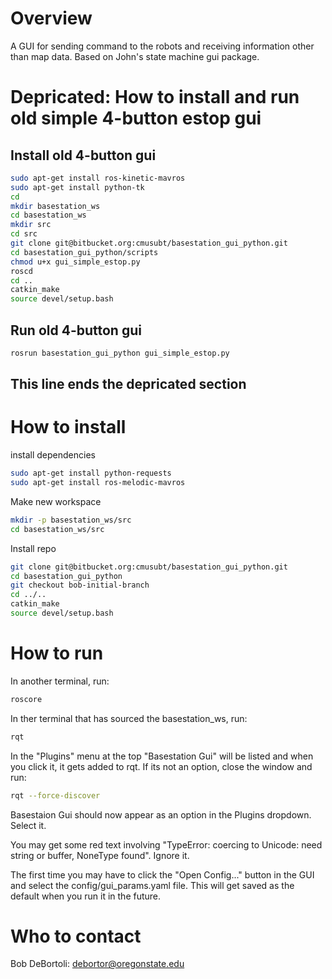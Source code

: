 # Overview
A GUI for sending command to the robots and receiving information other than map data. Based on John's state machine gui package.

# Depricated: How to install and run old simple 4-button estop gui
## Install old 4-button gui
```bash
sudo apt-get install ros-kinetic-mavros
sudo apt-get install python-tk
cd
mkdir basestation_ws
cd basestation_ws
mkdir src
cd src
git clone git@bitbucket.org:cmusubt/basestation_gui_python.git
cd basestation_gui_python/scripts
chmod u+x gui_simple_estop.py
roscd
cd ..
catkin_make
source devel/setup.bash
```

## Run old 4-button gui
```bash
rosrun basestation_gui_python gui_simple_estop.py
```

## This line ends the depricated section


# How to install
install dependencies
```bash
sudo apt-get install python-requests
sudo apt-get install ros-melodic-mavros
```

Make new workspace
```bash
mkdir -p basestation_ws/src
cd basestation_ws/src
```

Install repo
```bash
git clone git@bitbucket.org:cmusubt/basestation_gui_python.git
cd basestation_gui_python
git checkout bob-initial-branch
cd ../..
catkin_make
source devel/setup.bash
```

# How to run
In another terminal, run:
```bash
roscore
```

In ther terminal that has sourced the basestation_ws, run:
```bash
rqt
```

In the "Plugins" menu at the top "Basestation Gui" will be listed and when you click it, it gets added to rqt. If its not an option, close the window and run:
```bash
rqt --force-discover
```

Basestaion Gui should now appear as an option in the Plugins dropdown. Select it. 

You may get some red text involving "TypeError: coercing to Unicode: need string or buffer, NoneType found". Ignore it. 

The first time you may have to click the "Open Config..." button in the GUI and select the config/gui_params.yaml file. This will get saved as the default when you run it in the future.





# Who to contact
Bob DeBortoli: debortor@oregonstate.edu
